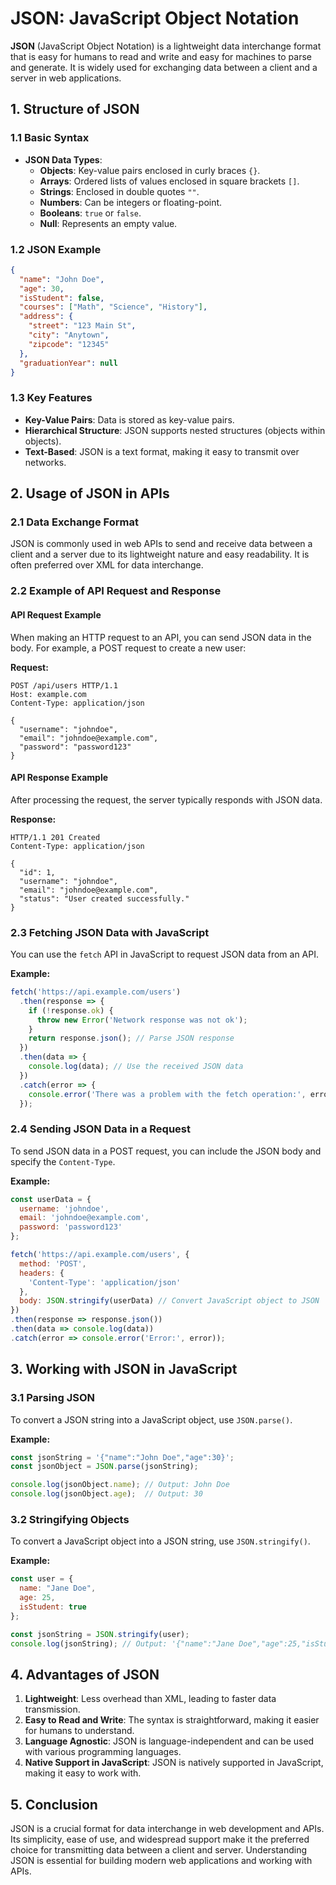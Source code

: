 # **JSON: JavaScript Object Notation**

**JSON** (JavaScript Object Notation) is a lightweight data interchange format that is easy for humans to read and write and easy for machines to parse and generate. It is widely used for exchanging data between a client and a server in web applications.

## **1. Structure of JSON**

### **1.1 Basic Syntax**

- **JSON Data Types**:
  - **Objects**: Key-value pairs enclosed in curly braces `{}`.
  - **Arrays**: Ordered lists of values enclosed in square brackets `[]`.
  - **Strings**: Enclosed in double quotes `""`.
  - **Numbers**: Can be integers or floating-point.
  - **Booleans**: `true` or `false`.
  - **Null**: Represents an empty value.

### **1.2 JSON Example**

```json
{
  "name": "John Doe",
  "age": 30,
  "isStudent": false,
  "courses": ["Math", "Science", "History"],
  "address": {
    "street": "123 Main St",
    "city": "Anytown",
    "zipcode": "12345"
  },
  "graduationYear": null
}
```

### **1.3 Key Features**

- **Key-Value Pairs**: Data is stored as key-value pairs.
- **Hierarchical Structure**: JSON supports nested structures (objects within objects).
- **Text-Based**: JSON is a text format, making it easy to transmit over networks.

## **2. Usage of JSON in APIs**

### **2.1 Data Exchange Format**

JSON is commonly used in web APIs to send and receive data between a client and a server due to its lightweight nature and easy readability. It is often preferred over XML for data interchange.

### **2.2 Example of API Request and Response**

#### **API Request Example**

When making an HTTP request to an API, you can send JSON data in the body. For example, a POST request to create a new user:

**Request:**

```http
POST /api/users HTTP/1.1
Host: example.com
Content-Type: application/json

{
  "username": "johndoe",
  "email": "johndoe@example.com",
  "password": "password123"
}
```

#### **API Response Example**

After processing the request, the server typically responds with JSON data.

**Response:**

```http
HTTP/1.1 201 Created
Content-Type: application/json

{
  "id": 1,
  "username": "johndoe",
  "email": "johndoe@example.com",
  "status": "User created successfully."
}
```

### **2.3 Fetching JSON Data with JavaScript**

You can use the `fetch` API in JavaScript to request JSON data from an API.

**Example:**

```javascript
fetch('https://api.example.com/users')
  .then(response => {
    if (!response.ok) {
      throw new Error('Network response was not ok');
    }
    return response.json(); // Parse JSON response
  })
  .then(data => {
    console.log(data); // Use the received JSON data
  })
  .catch(error => {
    console.error('There was a problem with the fetch operation:', error);
  });
```

### **2.4 Sending JSON Data in a Request**

To send JSON data in a POST request, you can include the JSON body and specify the `Content-Type`.

**Example:**

```javascript
const userData = {
  username: 'johndoe',
  email: 'johndoe@example.com',
  password: 'password123'
};

fetch('https://api.example.com/users', {
  method: 'POST',
  headers: {
    'Content-Type': 'application/json'
  },
  body: JSON.stringify(userData) // Convert JavaScript object to JSON
})
.then(response => response.json())
.then(data => console.log(data))
.catch(error => console.error('Error:', error));
```

## **3. Working with JSON in JavaScript**

### **3.1 Parsing JSON**

To convert a JSON string into a JavaScript object, use `JSON.parse()`.

**Example:**

```javascript
const jsonString = '{"name":"John Doe","age":30}';
const jsonObject = JSON.parse(jsonString);

console.log(jsonObject.name); // Output: John Doe
console.log(jsonObject.age);  // Output: 30
```

### **3.2 Stringifying Objects**

To convert a JavaScript object into a JSON string, use `JSON.stringify()`.

**Example:**

```javascript
const user = {
  name: "Jane Doe",
  age: 25,
  isStudent: true
};

const jsonString = JSON.stringify(user);
console.log(jsonString); // Output: '{"name":"Jane Doe","age":25,"isStudent":true}'
```

## **4. Advantages of JSON**

1. **Lightweight**: Less overhead than XML, leading to faster data transmission.
2. **Easy to Read and Write**: The syntax is straightforward, making it easier for humans to understand.
3. **Language Agnostic**: JSON is language-independent and can be used with various programming languages.
4. **Native Support in JavaScript**: JSON is natively supported in JavaScript, making it easy to work with.

## **5. Conclusion**

JSON is a crucial format for data interchange in web development and APIs. Its simplicity, ease of use, and widespread support make it the preferred choice for transmitting data between a client and server. Understanding JSON is essential for building modern web applications and working with APIs.
